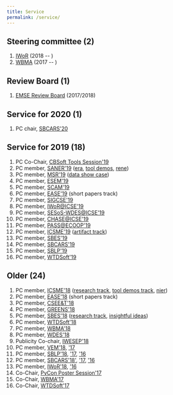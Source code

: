 ```yaml
---
title: Service
permalink: /service/
---
```


## Steering committee (2)
1. [IWoR](https://iwor.github.io/iwor2018/) (2018 -- )
1. [WBMA](http://www.agilebrazil.com/2018/en/wbma2018/) (2017 -- )

## Review Board (1)
1. [EMSE Review Board](#) (2017/2018)

## Service for 2020 (1)
1. PC chair, [SBCARS'20](#)

## Service for 2019 (18)
1. PC Co-Chair, [CBSoft Tools Session'19](http://cbsoft2019.ufba.br/#/toolssession)
1. PC member, [SANER'19](https://saner2019.github.io/) ([era](https://saner2019.github.io/cfp/ERATrackCFP.html), [tool demos](https://saner2019.github.io/cfp/ToolTrack.html), [rene](https://saner2019.github.io/cfp/RENETrack.html))
1. PC member, [MSR'19](https://conf.researchr.org/home/msr-2019) ([data show case](https://2019.msrconf.org/track/msr-2019-Data-Showcase))
1. PC member, [ESEM'19](http://eseiw2019.com/esem/)
1. PC member, [SCAM'19](http://www.ieee-scam.org/2019/)
1. PC member, [EASE'19](https://ease2019.org/call-for-short-papers/) (short papers track)
1. PC member, [SIGCSE'19](https://sigcse2019.sigcse.org)
1. PC member, [IWoR@ICSE'19](https://iwor.github.io/iwor2019)
1. PC member, [SESoS-WDES@ICSE'19](http://sesos-wdes-2019.icmc.usp.br/)
1. PC member, [CHASE@ICSE'19](http://www.chaseresearch.org/workshops/chase2019)
1. PC member, [PASS@ECOOP'19](https://2019.ecoop.org/home/PASS-ECOOP-2019)
1. PC member, [ICSME'19](https://icsme2019.github.io/) ([artifact track](https://icsme2019.github.io/cfp_artifacts_track.html))
1. PC member, [SBES'19](http://cbsoft2019.ufba.br/#/sbesresearchtrack)
1. PC member, [SBCARS'19](http://cbsoft2019.ufba.br/#/sbcars)
1. PC member, [SBLP'19](http://cbsoft2019.ufba.br/#/sblp)
1. PC member, [WTDSoft'19](http://cbsoft2019.ufba.br/#/wtdsoft)

## Older (24)
1. PC member, [ICSME'18](http://icsme2018.github.io/) ([research track](https://icsme2018.github.io/cfp/ResearchTrackCFP.html), [tool demos track](https://icsme2018.github.io/cfp/ToolDemoTrackCFP.html), [nier](https://icsme2018.github.io/cfp/NIERTrackCFP.html))
1. PC member, [EASE'18](http://ease2018.softwareinnovation.nz/) (short papers track)
1. PC member, [CSEE&T'18](http://hicss.hawaii.edu/tracks-52/software-engineering-education/)
1. PC member, [GREENS'18](http://greens.cs.vu.nl/)
1. PC member, [SBES'18](http://cbsoft2018.icmc.usp.br/sbes.html) ([research track](http://cbsoft2018.icmc.usp.br/sbes.html#researchTrackSbes), [insightful ideas](http://cbsoft2018.icmc.usp.br/sbes.html#ideasTrackSbes))
1. PC member, [WTDSoft'18](http://cbsoft2018.icmc.usp.br/#WTDSoft)
1. PC member, [WBMA'18](http://www.agilebrazil.com/2018/en/wbma2018/)
1. PC member, [WDES'18](http://wdes2018.icmc.usp.br/)
1. Publicity Co-chair, [IWESEP'18](https://iwesep2018.github.io/)
1. PC member, [VEM'18](http://vem2018.github.io/), ['17](http://vem2017.ufu.br/)
1. PC member, [SBLP'18](http://cbsoft2018.icmc.usp.br/sblp.html/), ['17](http://www.lia.ufc.br/~cbsoft2017/en/xxi-sblp/call-for-papers/), ['16](http://cbsoft.org/cbsoft2016/sblp2016)
1. PC member, [SBCARS'18'](http://cbsoft2018.icmc.usp.br/sbcars.html), ['17](http://www.lia.ufc.br/~cbsoft2017/en/xi-sbcars/chamada-de-trabalhos/), ['16](http://cbsoft.org/cbsoft2016/sbcars2016)
1. PC member, [IWoR'18](https://iwor.github.io/iwor2018/), ['16](http://www.softrefactoring.com/)
1. Co-Chair, [PyCon Poster Session'17](https://us.pycon.org/2017/speaking/posters/)
1. Co-Chair, [WBMA'17](http://www.agilebrazil.com/2017/wbma/)
1. Co-Chair, [WTDSoft'17](www.lia.ufc.br/~cbsoft2017/cbsoft/wtdsoft/)
